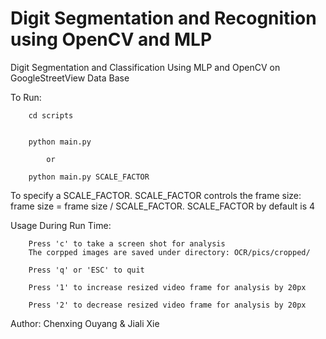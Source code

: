 # Digit Segmentation and Recognition using OpenCV and MLP 


Digit Segmentation and Classification Using MLP and OpenCV on GoogleStreetView Data Base



To Run:

        cd scripts


        python main.py

            or

        python main.py SCALE_FACTOR         


To specify a SCALE_FACTOR. SCALE_FACTOR controls the frame size:  frame size = frame size / SCALE_FACTOR. SCALE_FACTOR by default is 4


Usage During Run Time:

        Press 'c' to take a screen shot for analysis
        The corpped images are saved under directory: OCR/pics/cropped/

        Press 'q' or 'ESC' to quit

        Press '1' to increase resized video frame for analysis by 20px
        
        Press '2' to decrease resized video frame for analysis by 20px






Author:  Chenxing Ouyang & Jiali Xie

